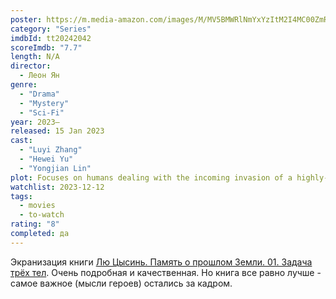 ```yaml
---
poster: https://m.media-amazon.com/images/M/MV5BMWRlNmYxYzItM2I4MC00ZmRmLWI3OTMtZWNjYzZjODg1ZjAxXkEyXkFqcGdeQXVyMjIxNzY2Njg@._V1_SX300.jpg
category: "Series"
imdbId: tt20242042
scoreImdb: "7.7"
length: N/A
director:
  - Леон Ян
genre:
  - "Drama"
  - "Mystery"
  - "Sci-Fi"
year: 2023–
released: 15 Jan 2023
cast:
  - "Luyi Zhang"
  - "Hewei Yu"
  - "Yongjian Lin"
plot: Focuses on humans dealing with the incoming invasion of a highly-advanced alien civilization called Three-Body.
watchlist: 2023-12-12
tags:
  - movies
  - to-watch
rating: "8"
completed: да
---
```

Экранизация книги [Лю Цысинь. Память о прошлом Земли. 01. Задача трёх тел](_temp/Лю%20Цысинь.%20Память%20о%20прошлом%20Земли.%2001.%20Задача%20трёх%20тел.md). Очень подробная и качественная. Но книга все равно лучше - самое важное (мысли героев) остались за кадром.